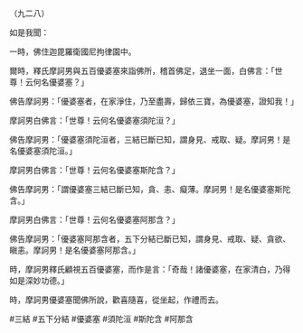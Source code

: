 （九二八）

如是我聞：

一時，佛住迦毘羅衛國尼拘律園中。

爾時，釋氏摩訶男與五百優婆塞來詣佛所，稽首佛足，退坐一面，白佛言：「世尊！云何名優婆塞？」

佛告摩訶男：「優婆塞者，在家淨住，乃至盡壽，歸依三寶，為優婆塞，證知我！」

摩訶男白佛言：「世尊！云何名優婆塞須陀洹？」

佛告摩訶男：「優婆塞須陀洹者，三結已斷已知，謂身見、戒取、疑。摩訶男！是名優婆塞須陀洹。」

摩訶男白佛言：「世尊！云何名優婆塞斯陀含？」

佛告摩訶男：「謂優婆塞三結已斷已知，貪、恚、癡薄。摩訶男！是名優婆塞斯陀含。」

摩訶男白佛言：「世尊！云何名優婆塞阿那含？」

佛告摩訶男：「優婆塞阿那含者，五下分結已斷已知，謂身見、戒取、疑、貪欲、瞋恚。摩訶男！是名優婆塞阿那含。」

時，摩訶男釋氏顧視五百優婆塞，而作是言：「奇哉！諸優婆塞，在家清白，乃得如是深妙功德。」

時，摩訶男優婆塞聞佛所說，歡喜隨喜，從坐起，作禮而去。




#三結
#五下分結
#優婆塞
#須陀洹
#斯陀含
#阿那含
